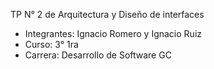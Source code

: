 TP N° 2 de Arquitectura y Diseño de interfaces
- Integrantes: Ignacio Romero y Ignacio Ruiz 
- Curso: 3° 1ra 
- Carrera: Desarrollo de Software GC
